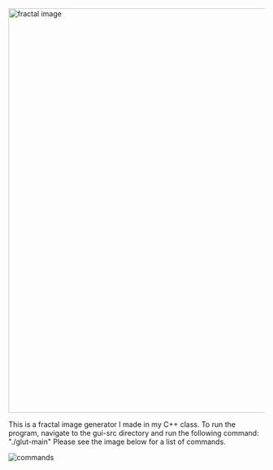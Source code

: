 <img width="796" alt="fractal image" src="https://github.com/user-attachments/assets/addc99e4-7324-4240-b918-59ab072dc9bd">

This is a fractal image generator I made in my C++ class. To run the program, navigate to the gui-src directory and run the following command: "./glut-main" Please see the image below for a list of commands.

![commands](https://github.com/user-attachments/assets/f72a75c0-4408-42f4-833e-dcb097451ea5)
